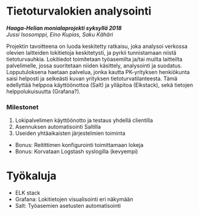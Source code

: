 # Tietoturvalokien analysointi
***Haaga-Helian monialaprojekti syksyllä 2018***  
*Jussi Isosomppi, Eino Kupias, Saku Kähäri*

Projektin tavoitteena on luoda keskitetty ratkaisu, joka analysoi verkossa olevien laitteiden lokitietoja keskitetysti, ja pyrkii tunnistamaan niistä tietoturvauhkia. Lokitiedot toimitetaan työasemilta ja/tai muilta laitteilta palvelimelle, jossa suoritetaan niiden käsittely, analysointi ja suodatus.  
Lopputuloksena haetaan palvelua, jonka kautta PK-yrityksen henkiökunta saisi helposti ja selkeästi kuvan yrityksen tietoturvatilanteesta. Tämä edellyttää helppoa käyttöönottoa (Salt) ja ylläpitoa (Elkstack), sekä tietojen helppolukuisuutta (Grafana?).

### Milestonet
1. Lokipalvelimen käyttöönotto ja testaus yhdellä clientilla  
2. Asennuksen automatisointi Saltilla  
3. Useiden yhtäaikaisten järjestelmien toiminta  
* Bonus: Reitittimen konfigurointi toimittamaan lokeja  
* Bonus: Korvataan Logstash syslogilla (kevyempi)  

# Työkaluja
* ELK stack  
* Grafana: Lokitietojen visualisointi eri näkymään
* Salt: Työasemien asetusten automatisointi
